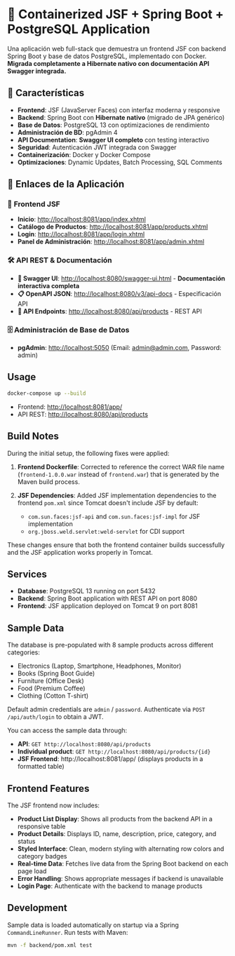 # 🚀 Containerized JSF + Spring Boot + PostgreSQL Application

Una aplicación web full-stack que demuestra un frontend JSF con backend Spring Boot y base de datos PostgreSQL, implementado con Docker. **Migrada completamente a Hibernate nativo con documentación API Swagger integrada.**

## 🌟 Características

- **Frontend**: JSF (JavaServer Faces) con interfaz moderna y responsive
- **Backend**: Spring Boot con **Hibernate nativo** (migrado de JPA genérico)
- **Base de Datos**: PostgreSQL 13 con optimizaciones de rendimiento
- **Administración de BD**: pgAdmin 4
- **API Documentation**: **Swagger UI completo** con testing interactivo
- **Seguridad**: Autenticación JWT integrada con Swagger
- **Containerización**: Docker y Docker Compose
- **Optimizaciones**: Dynamic Updates, Batch Processing, SQL Comments

## 🔗 Enlaces de la Aplicación

### 📱 **Frontend JSF**
- **Inicio**: [http://localhost:8081/app/index.xhtml](http://localhost:8081/app/index.xhtml)
- **Catálogo de Productos**: [http://localhost:8081/app/products.xhtml](http://localhost:8081/app/products.xhtml)
- **Login**: [http://localhost:8081/app/login.xhtml](http://localhost:8081/app/login.xhtml)
- **Panel de Administración**: [http://localhost:8081/app/admin.xhtml](http://localhost:8081/app/admin.xhtml)

### 🛠️ **API REST & Documentación**
- **🎯 Swagger UI**: [http://localhost:8080/swagger-ui.html](http://localhost:8080/swagger-ui.html) - **Documentación interactiva completa**
- **📋 OpenAPI JSON**: [http://localhost:8080/v3/api-docs](http://localhost:8080/v3/api-docs) - Especificación API
- **🔌 API Endpoints**: [http://localhost:8080/api/products](http://localhost:8080/api/products) - REST API

### 🗄️ **Administración de Base de Datos**
- **pgAdmin**: [http://localhost:5050](http://localhost:5050) (Email: admin@admin.com, Password: admin)

## Usage

```bash
docker-compose up --build
```

- Frontend: <http://localhost:8081/app/>
- API REST: <http://localhost:8080/api/products>

## Build Notes

During the initial setup, the following fixes were applied:

1. **Frontend Dockerfile**: Corrected to reference the correct WAR file name (`frontend-1.0.0.war` instead of `frontend.war`) that is generated by the Maven build process.

2. **JSF Dependencies**: Added JSF implementation dependencies to the frontend `pom.xml` since Tomcat doesn't include JSF by default:
   - `com.sun.faces:jsf-api` and `com.sun.faces:jsf-impl` for JSF implementation
   - `org.jboss.weld.servlet:weld-servlet` for CDI support

These changes ensure that both the frontend container builds successfully and the JSF application works properly in Tomcat.

## Services

- **Database**: PostgreSQL 13 running on port 5432
- **Backend**: Spring Boot application with REST API on port 8080
- **Frontend**: JSF application deployed on Tomcat 9 on port 8081

## Sample Data

The database is pre-populated with 8 sample products across different categories:
- Electronics (Laptop, Smartphone, Headphones, Monitor)
- Books (Spring Boot Guide)
- Furniture (Office Desk)
- Food (Premium Coffee)
- Clothing (Cotton T-shirt)

Default admin credentials are `admin` / `password`. Authenticate via `POST /api/auth/login` to obtain a JWT.

You can access the sample data through:
- **API**: `GET http://localhost:8080/api/products`
- **Individual product**: `GET http://localhost:8080/api/products/{id}`
- **JSF Frontend**: http://localhost:8081/app/ (displays products in a formatted table)

## Frontend Features

The JSF frontend now includes:
- **Product List Display**: Shows all products from the backend API in a responsive table
- **Product Details**: Displays ID, name, description, price, category, and status
- **Styled Interface**: Clean, modern styling with alternating row colors and category badges
- **Real-time Data**: Fetches live data from the Spring Boot backend on each page load
- **Error Handling**: Shows appropriate messages if backend is unavailable
- **Login Page**: Authenticate with the backend to manage products

## Development

Sample data is loaded automatically on startup via a Spring `CommandLineRunner`.
Run tests with Maven:

```bash
mvn -f backend/pom.xml test
```
